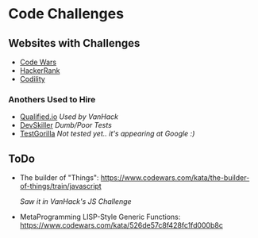 # Code Challenges

## Websites with Challenges

  - [Code Wars](https://www.codewars.com/)
  - [HackerRank](https://www.hackerrank.com/)
  - [Codility](https://www.codility.com/)

### Anothers Used to Hire

  - [Qualified.io](https://www.qualified.io/) *Used by VanHack*
  - [DevSkiller](https://devskiller.com/pt/) *Dumb/Poor Tests*
  - [TestGorilla](https://www.testgorilla.com/) *Not tested yet.. it's appearing at Google :)*

## ToDo

  - The builder of "Things": https://www.codewars.com/kata/the-builder-of-things/train/javascript

    *Saw it in VanHack's JS Challenge*

  - MetaProgramming LISP-Style Generic Functions: https://www.codewars.com/kata/526de57c8f428fc1fd000b8c